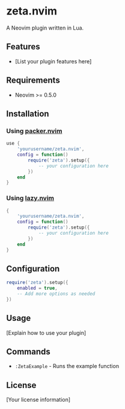 # zeta.nvim

A Neovim plugin written in Lua.

## Features

- [List your plugin features here]

## Requirements

- Neovim >= 0.5.0

## Installation

### Using [packer.nvim](https://github.com/wbthomason/packer.nvim)

```lua
use {
    'yourusername/zeta.nvim',
    config = function()
        require('zeta').setup({
            -- your configuration here
        })
    end
}
```

### Using [lazy.nvim](https://github.com/folke/lazy.nvim)

```lua
{
    'yourusername/zeta.nvim',
    config = function()
        require('zeta').setup({
            -- your configuration here
        })
    end
}
```

## Configuration

```lua
require('zeta').setup({
    enabled = true,
    -- Add more options as needed
})
```

## Usage

[Explain how to use your plugin]

## Commands

- `:ZetaExample` - Runs the example function

## License

[Your license information]
